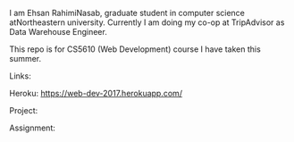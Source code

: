 I am Ehsan RahimiNasab, graduate student in computer science atNortheastern university. Currently I am doing my co-op at TripAdvisor as Data Warehouse Engineer. 

This repo is for CS5610 (Web Development) course I have taken this summer. 

Links:

Heroku: https://web-dev-2017.herokuapp.com/

Project: 

Assignment:


